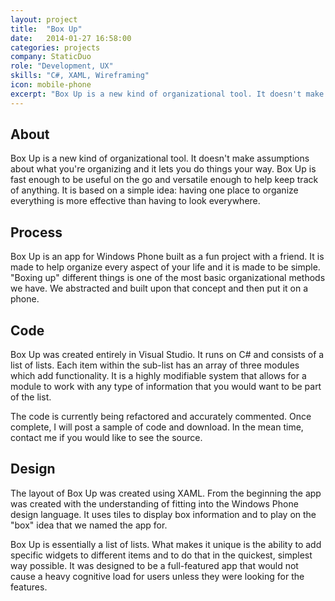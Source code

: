 ```yaml
---
layout: project
title:  "Box Up"
date:   2014-01-27 16:58:00
categories: projects
company: StaticDuo
role: "Development, UX"
skills: "C#, XAML, Wireframing"
icon: mobile-phone
excerpt: "Box Up is a new kind of organizational tool. It doesn't make assumptions about what you're organizing and it lets you do things your way. Box Up is fast enough to be useful on the go and versatile enough to help keep track of anything. It is based on a simple idea: having one place to organize everything is more effective than having to look everywhere."
---
```

<article>
	<div class="title-and-info">
		<h2>About</h2>
	</div>
	<div class="content">
		<p>Box Up is a new kind of organizational tool. It doesn't make assumptions about what you're organizing and it lets you do things your way. Box Up is fast enough to be useful on the go and versatile enough to help keep track of anything. It is based on a simple idea: having one place to organize everything is more effective than having to look everywhere.</p>
	</div>
</article>
<article>
	<div class="title-and-info">
		<h2>Process</h2>
	</div>
	<div class="content">
		<p>Box Up is an app for Windows Phone built as a fun project with a friend. It is made to help organize every aspect of your life and it is made to be simple. "Boxing up" different things is one of the most basic organizational methods we have. We abstracted and built upon that concept and then put it on a phone.</p>
	</div>
</article>
<article>
	<div class="title-and-info">
		<h2>Code</h2>
	</div>
	<div class="content">
		<p>Box Up was created entirely in Visual Studio. It runs on C# and consists of a list of lists. Each item within the sub-list has an array of three modules which add functionality. It is a highly modifiable system that allows for a module to work with any type of information that you would want to be part of the list.</p><p>The code is currently being refactored and accurately commented. Once complete, I will post a sample of code and download. In the mean time, contact me if you would like to see the source.</p>
	</div>
</article>
<article>
	<div class="title-and-info">
		<h2>Design</h2>
	</div>
	<div class="content">
		<p>The layout of Box Up was created using XAML. From the beginning the app was created with the understanding of fitting into the Windows Phone design language. It uses tiles to display box information and to play on the "box" idea that we named the app for.</p><p>Box Up is essentially a list of lists. What makes it unique is the ability to add specific widgets to different items and to do that in the quickest, simplest way possible. It was designed to be a full-featured app that would not cause a heavy cognitive load for users unless they were looking for the features.</p>
	</div>
</article>